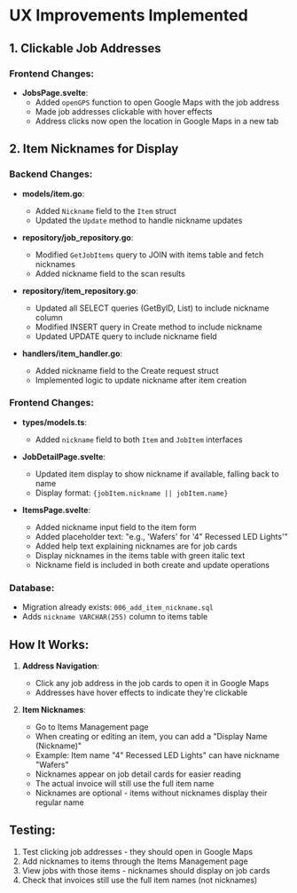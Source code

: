 # UX Improvements Implemented

## 1. Clickable Job Addresses

### Frontend Changes:
- **JobsPage.svelte**: 
  - Added `openGPS` function to open Google Maps with the job address
  - Made job addresses clickable with hover effects
  - Address clicks now open the location in Google Maps in a new tab

## 2. Item Nicknames for Display

### Backend Changes:
- **models/item.go**: 
  - Added `Nickname` field to the `Item` struct
  - Updated the `Update` method to handle nickname updates

- **repository/job_repository.go**:
  - Modified `GetJobItems` query to JOIN with items table and fetch nicknames
  - Added nickname field to the scan results

- **repository/item_repository.go**:
  - Updated all SELECT queries (GetByID, List) to include nickname column
  - Modified INSERT query in Create method to include nickname
  - Updated UPDATE query to include nickname field

- **handlers/item_handler.go**:
  - Added nickname field to the Create request struct
  - Implemented logic to update nickname after item creation

### Frontend Changes:
- **types/models.ts**:
  - Added `nickname` field to both `Item` and `JobItem` interfaces

- **JobDetailPage.svelte**:
  - Updated item display to show nickname if available, falling back to name
  - Display format: `{jobItem.nickname || jobItem.name}`

- **ItemsPage.svelte**:
  - Added nickname input field to the item form
  - Added placeholder text: "e.g., 'Wafers' for '4" Recessed LED Lights'"
  - Added help text explaining nicknames are for job cards
  - Display nicknames in the items table with green italic text
  - Nickname field is included in both create and update operations

### Database:
- Migration already exists: `006_add_item_nickname.sql`
- Adds `nickname VARCHAR(255)` column to items table

## How It Works:

1. **Address Navigation**: 
   - Click any job address in the job cards to open it in Google Maps
   - Addresses have hover effects to indicate they're clickable

2. **Item Nicknames**:
   - Go to Items Management page
   - When creating or editing an item, you can add a "Display Name (Nickname)"
   - Example: Item name "4" Recessed LED Lights" can have nickname "Wafers"
   - Nicknames appear on job detail cards for easier reading
   - The actual invoice will still use the full item name
   - Nicknames are optional - items without nicknames display their regular name

## Testing:
1. Test clicking job addresses - they should open in Google Maps
2. Add nicknames to items through the Items Management page
3. View jobs with those items - nicknames should display on job cards
4. Check that invoices still use the full item names (not nicknames)
